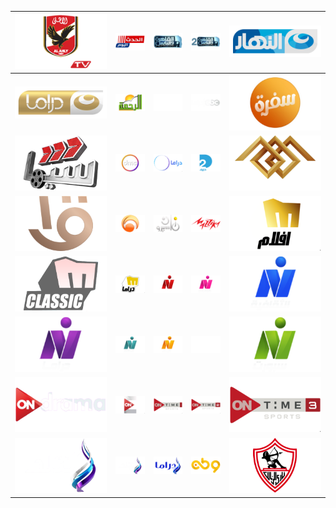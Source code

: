| ![](https://raw.githubusercontent.com/RevGear/logo/master/Countries/EG/AlAhlyTV.png) | ![](https://raw.githubusercontent.com/RevGear/logo/master/Countries/EG/AlHadathAlyoum.png) | ![](https://raw.githubusercontent.com/RevGear/logo/master/Countries/EG/AlKaheraWalNas.png) | ![](https://raw.githubusercontent.com/RevGear/logo/master/Countries/EG/AlKaheraWalNas2.png) | ![](https://raw.githubusercontent.com/RevGear/logo/master/Countries/EG/AlNahar.png) | 
|:---:|:---:|:---:|:---:|:---:| 
| ![](https://raw.githubusercontent.com/RevGear/logo/master/Countries/EG/AlNaharDrama.png) | ![](https://raw.githubusercontent.com/RevGear/logo/master/Countries/EG/AlRahma.png) | ![](https://raw.githubusercontent.com/RevGear/logo/master/Countries/EG/CBC.png) | ![](https://raw.githubusercontent.com/RevGear/logo/master/Countries/EG/CBCDrama.png) | ![](https://raw.githubusercontent.com/RevGear/logo/master/Countries/EG/CBCSofra.png) | 
| ![](https://raw.githubusercontent.com/RevGear/logo/master/Countries/EG/Cima.png) | ![](https://raw.githubusercontent.com/RevGear/logo/master/Countries/EG/DMC.png) | ![](https://raw.githubusercontent.com/RevGear/logo/master/Countries/EG/DMCDrama.png) | ![](https://raw.githubusercontent.com/RevGear/logo/master/Countries/EG/Dream2.png) | ![](https://raw.githubusercontent.com/RevGear/logo/master/Countries/EG/EgyptianTV.png) | 
| ![](https://raw.githubusercontent.com/RevGear/logo/master/Countries/EG/ERTU1.png) | ![](https://raw.githubusercontent.com/RevGear/logo/master/Countries/EG/HudaTV.png) | ![](https://raw.githubusercontent.com/RevGear/logo/master/Countries/EG/MasperoZaman.png) | ![](https://raw.githubusercontent.com/RevGear/logo/master/Countries/EG/Mazzika.png) | ![](https://raw.githubusercontent.com/RevGear/logo/master/Countries/EG/MelodyAflam.png) | 
| ![](https://raw.githubusercontent.com/RevGear/logo/master/Countries/EG/MelodyClassic.png) | ![](https://raw.githubusercontent.com/RevGear/logo/master/Countries/EG/MelodyDrama.png) | ![](https://raw.githubusercontent.com/RevGear/logo/master/Countries/EG/NileCinema.png) | ![](https://raw.githubusercontent.com/RevGear/logo/master/Countries/EG/NileComedy.png) | ![](https://raw.githubusercontent.com/RevGear/logo/master/Countries/EG/NileCulture.png) | 
| ![](https://raw.githubusercontent.com/RevGear/logo/master/Countries/EG/NileDrama.png) | ![](https://raw.githubusercontent.com/RevGear/logo/master/Countries/EG/NileFamily.png) | ![](https://raw.githubusercontent.com/RevGear/logo/master/Countries/EG/NileLife.png) | ![](https://raw.githubusercontent.com/RevGear/logo/master/Countries/EG/NileNews.png) | ![](https://raw.githubusercontent.com/RevGear/logo/master/Countries/EG/NileSport.png) | 
| ![](https://raw.githubusercontent.com/RevGear/logo/master/Countries/EG/OnDrama.png) | ![](https://raw.githubusercontent.com/RevGear/logo/master/Countries/EG/OnE.png) | ![](https://raw.githubusercontent.com/RevGear/logo/master/Countries/EG/OnTimeSports.png) | ![](https://raw.githubusercontent.com/RevGear/logo/master/Countries/EG/OnTimeSports2.png) | ![](https://raw.githubusercontent.com/RevGear/logo/master/Countries/EG/OnTimeSports3.png) | 
| ![](https://raw.githubusercontent.com/RevGear/logo/master/Countries/EG/SadaElbalad.png) | ![](https://raw.githubusercontent.com/RevGear/logo/master/Countries/EG/SadaElbalad2.png) | ![](https://raw.githubusercontent.com/RevGear/logo/master/Countries/EG/SadaElbaladDrama.png) | ![](https://raw.githubusercontent.com/RevGear/logo/master/Countries/EG/WatanTV.png) | ![](https://raw.githubusercontent.com/RevGear/logo/master/Countries/EG/ZamalekTV.png) | 
